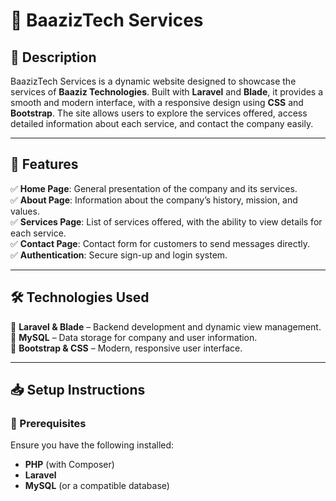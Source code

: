 # 🌟 BaazizTech Services  

## 📌 Description  
BaazizTech Services is a dynamic website designed to showcase the services of **Baaziz Technologies**. Built with **Laravel** and **Blade**, it provides a smooth and modern interface, with a responsive design using **CSS** and **Bootstrap**. The site allows users to explore the services offered, access detailed information about each service, and contact the company easily.  

---

## 🚀 Features  
✅ **Home Page**: General presentation of the company and its services.  
✅ **About Page**: Information about the company’s history, mission, and values.  
✅ **Services Page**: List of services offered, with the ability to view details for each service.  
✅ **Contact Page**: Contact form for customers to send messages directly.  
✅ **Authentication**: Secure sign-up and login system.  

---

## 🛠️ Technologies Used  
🔹 **Laravel & Blade** – Backend development and dynamic view management.  
🔹 **MySQL** – Data storage for company and user information.  
🔹 **Bootstrap & CSS** – Modern, responsive user interface.  

---

## 📥 Setup Instructions  

### 📌 Prerequisites  
Ensure you have the following installed:  
- **PHP** (with Composer)  
- **Laravel**  
- **MySQL** (or a compatible database)  
